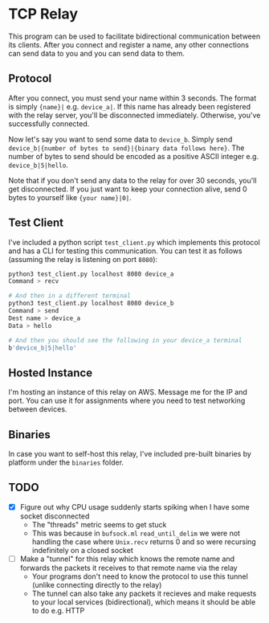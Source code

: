 # TCP Relay

This program can be used to facilitate bidirectional communication between its clients. After you connect and register a name, any other connections can send data to you and you can send data to them.

## Protocol

After you connect, you must send your name within 3 seconds. The format is simply `{name}|` e.g. `device_a|`. If this name has already been registered with the relay server, you'll be disconnected immediately. Otherwise, you've successfully connected.

Now let's say you want to send some data to `device_b`. Simply send `device_b|{number of bytes to send}|{binary data follows here}`. The number of bytes to send should be encoded as a positive ASCII integer e.g. `device_b|5|hello`.

Note that if you don't send any data to the relay for over 30 seconds, you'll get disconnected. If you just want to keep your connection alive, send 0 bytes to yourself like `{your name}|0|`.

## Test Client

I've included a python script `test_client.py` which implements this protocol and has a CLI for testing this communication. You can test it as follows (assuming the relay is listening on port `8080`):

```sh
python3 test_client.py localhost 8080 device_a
Command > recv

# And then in a different terminal
python3 test_client.py localhost 8080 device_b
Command > send
Dest name > device_a
Data > hello

# And then you should see the following in your device_a terminal
b'device_b|5|hello'
```

## Hosted Instance

I'm hosting an instance of this relay on AWS. Message me for the IP and port. You can use it for assignments where you need to test networking between devices.

## Binaries

In case you want to self-host this relay, I've included pre-built binaries by platform under the `binaries` folder.

## TODO

- [x] Figure out why CPU usage suddenly starts spiking when I have some socket disconnected
    - The "threads" metric seems to get stuck
    - This was because in `bufsock.ml` `read_until_delim` we were not handling the case where `Unix.recv` returns 0 and so were recursing indefinitely on a closed socket
- [ ] Make a "tunnel" for this relay which knows the remote name and forwards the packets it receives to that remote name via the relay
    - Your programs don't need to know the protocol to use this tunnel (unlike connecting directly to the relay)
    - The tunnel can also take any packets it recieves and make requests to your local services (bidirectional), which means it should be able to do e.g. HTTP
